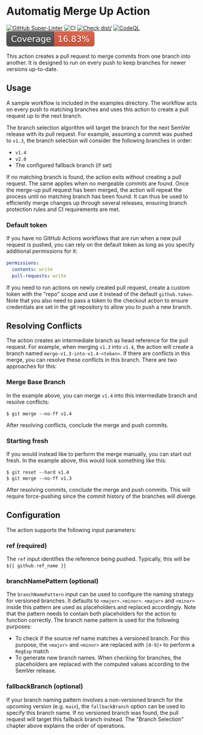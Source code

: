 # Automatig Merge Up Action

[![GitHub Super-Linter](https://github.com/actions/typescript-action/actions/workflows/linter.yml/badge.svg)](https://github.com/super-linter/super-linter)
![CI](https://github.com/actions/typescript-action/actions/workflows/ci.yml/badge.svg)
[![Check dist/](https://github.com/actions/typescript-action/actions/workflows/check-dist.yml/badge.svg)](https://github.com/actions/typescript-action/actions/workflows/check-dist.yml)
[![CodeQL](https://github.com/actions/typescript-action/actions/workflows/codeql-analysis.yml/badge.svg)](https://github.com/actions/typescript-action/actions/workflows/codeql-analysis.yml)
[![Coverage](./badges/coverage.svg)](./badges/coverage.svg)

This action creates a pull request to merge commits from one branch into another. It is designed to run on every push to
keep branches for newer versions up-to-date.

## Usage

A sample workflow is included in the examples directory. The workflow acts on every push to matching branches and uses
this action to create a pull request up to the next branch.

The branch selection algorithm will target the branch for the next SemVer release with its pull request. For example,
assuming a commit was pushed to `v1.3`, the branch selection will consider the following branches in order:
* `v1.4`
* `v2.0`
* The configured fallback branch (if set)

If no matching branch is found, the action exits without creating a pull request. The same applies when no mergeable
commits are found. Once the merge-up pull request has been merged, the action will repeat the process until no matching
branch has been found. It can thus be used to efficiently merge changes up through several releases, ensuring branch
protection rules and CI requirements are met.

### Default token

If you have no GitHub Actions workflows that are run when a new pull request is pushed, you can rely on the default
token as long as you specify additional permissions for it:
```yml
permissions:
  contents: write
  pull-requests: write
```

If you need to run actions on newly created pull request, create a custom token with the "repo" scope and use it instead
of the default `github.token`. Note that you also need to pass a token to the checkout action to ensure credentials are
set in the git repository to allow you to push a new branch.

## Resolving Conflicts

The action creates an intermediate branch as head reference for the pull request. For example, when merging `v1.3` into
`v1.4`, the action will create a branch named `merge-v1.3-into-v1.4-<token>`. If there are conflicts in this merge, you
can resolve these conflicts in this branch. There are two approaches for this:

### Merge Base Branch

In the example above, you can merge `v1.4` into this intermediate branch and resolve conflicts:
```shell
$ git merge --no-ff v1.4
```

After resolving conflicts, conclude the merge and push commits.

### Starting fresh

If you would instead like to perform the merge manually, you can start out fresh. In the example above, this would look
something like this:
```shell
$ git reset --hard v1.4
$ git merge --no-ff v1.3
```

After resolving commits, conclude the merge and push commits. This will require force-pushing since the commit history
of the branches will diverge.

## Configuration

The action supports the following input parameters:

### ref (required)

The `ref` input identifies the reference being pushed. Typically, this will be `${{ github.ref_name }}`

### branchNamePattern (optional)

The `branchNamePattern` input can be used to configure the naming strategy for versioned branches. It defaults to 
`<major>.<minor>`. `<major>` and `<minor>` inside this pattern are used as placeholders and replaced accordingly. Note
that the pattern needs to contain both placeholders for the action to function correctly.
The branch name pattern is used for the following purposes:
* To check if the source ref name matches a versioned branch. For this purpose, the `<major>` and `<minor>` are replaced with `[0-9]+` to perform a `RegExp` match
* To generate new branch names. When checking for branches, the placeholders are replaced with the computed values according to the SemVer release.

### fallbackBranch (optional)

If your branch naming pattern involves a non-versioned branch for the upcoming version (e.g. `main`), the
`fallbackBranch` option can be used to specify this branch name. If no versioned branch was found, the pull request will
target this fallback branch instead. The "Branch Selection" chapter above explains the order of operations.
